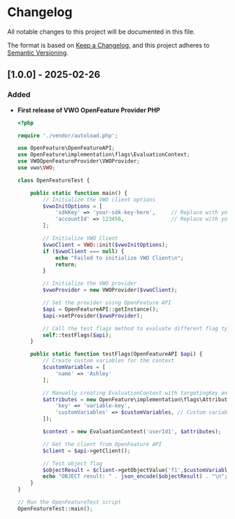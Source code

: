 # Changelog

All notable changes to this project will be documented in this file.

The format is based on [Keep a Changelog](https://keepachangelog.com/en/1.0.0/),
and this project adheres to [Semantic Versioning](https://semver.org/spec/v2.0.0.html).

## [1.0.0] - 2025-02-26

### Added

- **First release of VWO OpenFeature Provider PHP**

  ```php
  <?php

  require './vendor/autoload.php';

  use OpenFeature\OpenFeatureAPI;
  use OpenFeature\implementation\flags\EvaluationContext;
  use VWOOpenFeatureProvider\VWOProvider;
  use vwo\VWO;

  class OpenFeatureTest {

      public static function main() {
          // Initialize the VWO client options
          $vwoInitOptions = [
              'sdkKey' => 'your-sdk-key-here',     // Replace with your SDK Key
              'accountId' => 123456,               // Replace with your VWO Account ID
          ];

          // Initialize VWO Client
          $vwoClient = VWO::init($vwoInitOptions);
          if ($vwoClient === null) {
              echo "Failed to initialize VWO Client\n";
              return;
          }

          // Initialize the VWO provider
          $vwoProvider = new VWOProvider($vwoClient);

          // Set the provider using OpenFeature API
          $api = OpenFeatureAPI::getInstance();
          $api->setProvider($vwoProvider);

          // Call the test flags method to evaluate different flag types
          self::testFlags($api);
      }

      public static function testFlags(OpenFeatureAPI $api) {
          // Create custom variables for the context
          $customVariables = [
              'name' => 'Ashley'
          ];

          // Manually creating EvaluationContext with targetingKey and additional attributes
          $attributes = new OpenFeature\implementation\flags\Attributes([
              'key' => 'variable-key',
              'customVariables' => $customVariables, // Custom variables
          ]);

          $context = new EvaluationContext('userId1', $attributes);

          // Get the client from OpenFeature API
          $client = $api->getClient();

          // Test object flag
          $objectResult = $client->getObjectValue('f1',$customVariables, $context);
          echo "OBJECT result: " . json_encode($objectResult) . "\n";
      }
  }

  // Run the OpenFeatureTest script
  OpenFeatureTest::main();
  ```
